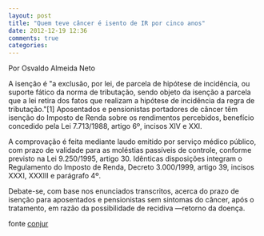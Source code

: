 ```yaml
---
layout: post
title: "Quem teve câncer é isento de IR por cinco anos"
date: 2012-12-19 12:36
comments: true
categories: 
---
```

Por Osvaldo Almeida Neto

A isenção é "a exclusão, por lei, de parcela de hipótese de incidência, ou suporte fático da norma de tributação, sendo objeto da isenção a parcela que a lei retira dos fatos que realizam a hipótese de incidência da regra de tributação."[1] Aposentados e pensionistas portadores de câncer têm isenção do Imposto de Renda sobre os rendimentos percebidos, benefício concedido pela Lei 7.713/1988, artigo 6º, incisos XIV e XXI.

A comprovação é feita mediante laudo emitido por serviço médico público, com prazo de validade para as moléstias passíveis de controle, conforme previsto na Lei 9.250/1995, artigo 30. Idênticas disposições integram o Regulamento do Imposto de Renda, Decreto 3.000/1999, artigo 39, incisos XXXI, XXXIII e parágrafo 4º.

Debate-se, com base nos enunciados transcritos, acerca do prazo de isenção para aposentados e pensionistas sem sintomas do câncer, após o tratamento, em razão da possibilidade de recidiva —retorno da doença.

fonte [conjur](http://www.conjur.com.br/2012-dez-17/osvaldo-neto-aposentado-considerado-portador-cancer-anos-diagnostio)
